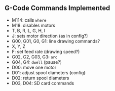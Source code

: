 G-Code Commands Implemented
-----

- M114: calls `where`
- M18: disables motors
- T, B, R, L, G, H, I
- J: sets motor direction (as in config?)
- G00, G01, G0, G1:
  line drawing commands?
- X, Y, Z
- F: set feed rate (drawing speed?)
- G02, G2, G03, G3: `arc`
- G04, G4: `dwell` (pause?)
- D00: move one motor
- D01: adjust spool diameters (config)
- D02: return spool diameters
- D03, D04: SD card commands
